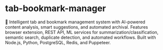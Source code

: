 # tab-bookmark-manager
🔖 Intelligent tab and bookmark management system with AI-powered content analysis, smart suggestions, and automated archival. Features browser extension, REST API, ML services for summarization/classification, semantic search, duplicate detection, and automated workflows. Built with Node.js, Python, PostgreSQL, Redis, and Puppeteer.
